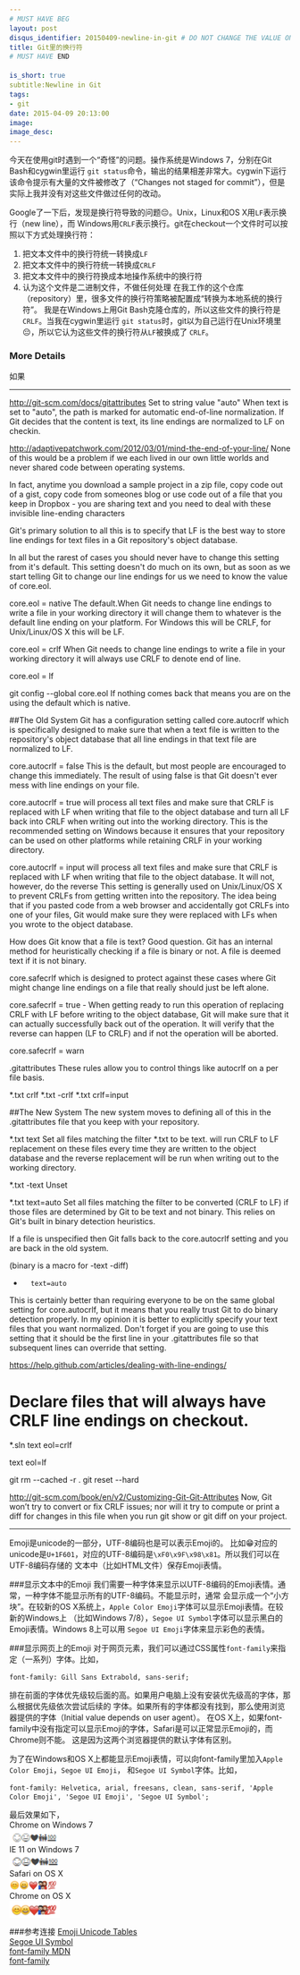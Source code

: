 ```yaml
---
# MUST HAVE BEG
layout: post
disqus_identifier: 20150409-newline-in-git # DO NOT CHANGE THE VALUE ONCE SET
title: Git里的换行符
# MUST HAVE END

is_short: true
subtitle:Newline in Git
tags: 
- git
date: 2015-04-09 20:13:00
image:
image_desc:
---
```


今天在使用git时遇到一个“奇怪”的问题。操作系统是Windows 7，分别在Git Bash和cygwin里运行
`git status`命令，输出的结果相差非常大。cygwin下运行该命令提示有大量的文件被修改了（“Changes
not staged for commit”），但是实际上我并没有对这些文件做过任何的改动。

Google了一下后，发现是换行符导致的问题😔。Unix，Linux和OS X用`LF`表示换行（new line），而
Windows用`CRLF`表示换行。git在checkout一个文件时可以按照以下方式处理换行符：
1. 把文本文件中的换行符统一转换成`LF`
2. 把文本文件中的换行符统一转换成`CRLF`
3. 把文本文件中的换行符换成本地操作系统中的换行符
4. 认为这个文件是二进制文件，不做任何处理
在我工作的这个仓库（repository）里，很多文件的换行符策略被配置成“转换为本地系统的换行符”。
我是在Windows上用Git Bash克隆仓库的，所以这些文件的换行符是`CRLF`。当我在cygwin里运行
`git status`时，git以为自己运行在Unix环境里😔，所以它认为这些文件的换行符从`LF`被换成了
`CRLF`。

### More Details
如果

--------------
http://git-scm.com/docs/gitattributes
Set to string value "auto"
When text is set to "auto", the path is marked for automatic end-of-line normalization. If Git decides that the content is text, its line endings are normalized to LF on checkin.


http://adaptivepatchwork.com/2012/03/01/mind-the-end-of-your-line/
None of this would be a problem if we each lived in our own little worlds and never shared code between operating systems.

In fact, anytime you download a sample project in a zip file, copy code out of a gist, copy code from someones blog or use code out of a file that you keep in Dropbox - you are sharing text and you need to deal with these invisible line-ending characters

Git's primary solution to all this is to specify that LF is the best way to store line endings for text files in a Git repository's object database.

In all but the rarest of cases you should never have to change this setting from it's default. This setting doesn't do much on its own, but as soon as we start telling Git to change our line endings for us we need to know the value of core.eol.

core.eol = native The default.When Git needs to change line endings to write a file in your working directory it will change them to whatever is the default line ending on your platform. For Windows this will be CRLF, for Unix/Linux/OS X this will be LF.

core.eol = crlf When Git needs to change line endings to write a file in your working directory it will always use CRLF to denote end of line.

core.eol = lf

git config --global core.eol
If nothing comes back that means you are on the using the default which is native.

##The Old System
Git has a configuration setting called core.autocrlf which is specifically designed to make sure that when a text file is written to the repository's object database that all line endings in that text file are normalized to LF.

core.autocrlf = false This is the default, but most people are encouraged to change this immediately.
The result of using false is that Git doesn't ever mess with line endings on your file. 

core.autocrlf = true
will process all text files and make sure that CRLF is replaced with LF when writing that file to the object database and turn all LF back into CRLF when writing out into the working directory. 
This is the recommended setting on Windows because it ensures that your repository can be used on other platforms while retaining CRLF in your working directory.

core.autocrlf = input
 will process all text files and make sure that CRLF is replaced with LF when writing that file to the object database. 
It will not, however, do the reverse
This setting is generally used on Unix/Linux/OS X to prevent CRLFs from getting written into the repository. 
The idea being that if you pasted code from a web browser and accidentally got CRLFs into one of your files, Git would make sure they were replaced with LFs when you wrote to the object database.

How does Git know that a file is text? Good question.
Git has an internal method for heuristically checking if a file is binary or not. A file is deemed text if it is not binary. 

core.safecrlf which is designed to protect against these cases where Git might change line endings on a file that really should just be left alone.

core.safecrlf = true - When getting ready to run this operation of replacing CRLF with LF before writing to the object database, Git will make sure that it can actually successfully back out of the operation. It will verify that the reverse can happen (LF to CRLF) and if not the operation will be aborted.

core.safecrlf = warn

.gitattributes
These rules allow you to control things like autocrlf on a per file basis.

*.txt crlf
*.txt -crlf
*.txt crlf=input

##The New System
The new system moves to defining all of this in the .gitattributes file that you keep with your repository.

*.txt text Set all files matching the filter *.txt to be text.
will run CRLF to LF replacement on these files every time they are written to the object database and the reverse replacement will be run when writing out to the working directory.

*.txt -text Unset

*.txt text=auto Set all files matching the filter to be converted (CRLF to LF) if those files are determined by Git to be text and not binary. This relies on Git's built in binary detection heuristics.

If a file is unspecified then Git falls back to the core.autocrlf setting and you are back in the old system. 

(binary is a macro for -text -diff)

*       text=auto

This is certainly better than requiring everyone to be on the same global setting for core.autocrlf, but it means that you really trust Git to do binary detection properly. In my opinion it is better to explicitly specify your text files that you want normalized. Don't forget if you are going to use this setting that it should be the first line in your .gitattributes file so that subsequent lines can override that setting.


https://help.github.com/articles/dealing-with-line-endings/
# Declare files that will always have CRLF line endings on checkout.
*.sln text eol=crlf

text eol=lf

git rm --cached -r .
git reset --hard


http://git-scm.com/book/en/v2/Customizing-Git-Git-Attributes
Now, Git won’t try to convert or fix CRLF issues; nor will it try to compute or print a diff for changes in this file when you run git show or git diff on your project.


-----------------
Emoji是unicode的一部分，UTF-8编码也是可以表示Emoji的。
比如😁对应的unicode是`U+1F601`，对应的UTF-8编码是`\xF0\x9F\x98\x81`。所以我们可以在UTF-8编码存储的
文本中（比如HTML文件）保存Emoji表情。

###显示文本中的Emoji
我们需要一种字体来显示以UTF-8编码的Emoji表情。通常，一种字体不能显示所有的UTF-8编码。不能显示时，通常
会显示成一个“小方块”。在较新的OS X系统上，`Apple Color Emoji`字体可以显示Emoji表情。在较新的Windows上
（比如Windows 7/8），`Segoe UI Symbol`字体可以显示黑白的Emoji表情。Windows 8上可以用
`Segoe UI Emoji`字体来显示彩色的表情。

###显示网页上的Emoji
对于网页元素，我们可以通过CSS属性`font-family`来指定（一系列）字体。比如，

    font-family: Gill Sans Extrabold, sans-serif;

排在前面的字体优先级较后面的高。如果用户电脑上没有安装优先级高的字体，那么根据优先级依次尝试后续的
字体。如果所有的字体都没有找到，那么使用浏览器提供的字体（Initial value depends on user agent）。
在OS X上，如果font-family中没有指定可以显示Emoji的字体，Safari是可以正常显示Emoji的，而Chrome则不能。
这是因为这两个浏览器提供的默认字体有区别。

为了在Windows和OS X上都能显示Emoji表情，可以向font-family里加入`Apple Color Emoji`，`Segoe UI Emoji`，
和`Segoe UI Symbol`字体。比如，

    font-family: Helvetica, arial, freesans, clean, sans-serif, 'Apple Color Emoji', 'Segoe UI Emoji', 'Segoe UI Symbol';

最后效果如下，       
Chrome on Windows 7       
<img src="../images/blog/chrome-win7-emoji.png" alt="chrome win7 emoji" title="chrome win7 emoji" style="display: block; width: 90px; margin-left: 0px; margin-right: 0px;">
IE 11 on Windows 7      
<img src="../images/blog/ie-win7-emoji.png" alt="ie win7 emoji" title="ie win7 emoji" style="display: block; width: 90px; margin-left: 0px; margin-right: 0px;">
Safari on OS X     
<img src="../images/blog/safari-osx-emoji-png.png" alt="safari osx emoji" title="safari osx emoji" style="display: block; width: 90px; margin-left: 0px; margin-right: 0px;">
Chrome on OS X      
<img src="../images/blog/chrome-osx-emoji-png.png" alt="chrome osx emoji" title="chrome osx emoji" style="display: block; width: 90px; margin-left: 0px; margin-right: 0px;">


###参考连接
[Emoji Unicode Tables](http://apps.timwhitlock.info/emoji/tables/unicode)     
[Segoe UI Symbol](https://msdn.microsoft.com/en-us/library/windows/apps/jj841126.aspx)     
[font-family MDN](https://developer.mozilla.org/en-US/docs/Web/CSS/font-family)      
[font-family](http://www.w3schools.com/cssref/pr_font_font-family.asp)    

